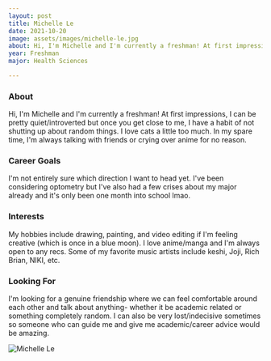 ```yaml
---
layout: post
title: Michelle Le 
date: 2021-10-20
image: assets/images/michelle-le.jpg
about: Hi, I'm Michelle and I'm currently a freshman! At first impressions, I can be pretty quiet/introverted but once you get close to me, I have a habit of not shutting up about random things. I love cats a little too much. In my spare time, I'm always talking with friends or crying over anime for no reason. 
year: Freshman
major: Health Sciences

---
```


### About

Hi, I'm Michelle and I'm currently a freshman! At first impressions, I can be pretty quiet/introverted but once you get close to me, I have a habit of not shutting up about random things. I love cats a little too much. In my spare time, I'm always talking with friends or crying over anime for no reason. 

### Career Goals

I'm not entirely sure which direction I want to head yet. I've been considering optometry but I've also had a few crises about my major already and it's only been one month into school lmao. 

### Interests

My hobbies include drawing, painting, and video editing if I'm feeling creative (which is once in a blue moon). I love anime/manga and I'm always open to any recs. Some of my favorite music artists include keshi, Joji, Rich Brian, NIKI, etc. 

### Looking For

I'm looking for a genuine friendship where we can feel comfortable around each other and talk about anything- whether it be academic related or something completely random. I can also be very lost/indecisive sometimes so someone who can guide me and give me academic/career advice would be amazing. 

<div class="text-center my-5">
    <img src="{ "https://sase-drexel.github.io/mentorship-2021/assets/images/michelle-le.jpg" | absolute_url }" alt="Michelle Le" class="rounded post-img" />
</div>
